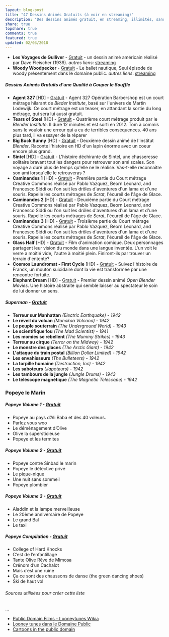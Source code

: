 ```yaml
---
layout: blog-post
title: "47 Dessins Animés Gratuits (à voir en streaming)"
description: "Des dessins animés gratuit, en streaming, illimités, sans inscription. Ça vous tente?"
share: true
topshare: true
comments: true
featured: true
updated: 02/03/2018
---
```


- **Les Voyages de Gulliver** - [Gratuit](http://cinetimes.org/Les-Voyages-de-Gulliver/) - un dessin animé américain réalisé par Dave Fleischer (1939).
*autres liens*: [streaming](https://upload.wikimedia.org/wikipedia/commons/8/87/Gullivers_Travels_%281939%29.webm)
- **Woody Woodpecker**  - [Gratuit](http://cinetimes.org/Woody-Woodpecker-Le-ballet-nautique/) - Le ballet nautique, Seul épisode de woody présentement dans le domaine public.
*autres liens*: [streaming](https://archive.org/details/woody_woodpecker_pantry_panic)

##### Dessins Animés Gratuits d'une Qualité à Couper le Souffle
- **Agent 327** [HD] - [Gratuit](http://cinetimes.org/agent-327/) - Agent 327 Opération Barbershop est un court métrage hilarant de *Bleder Institute*, basé sur l'univers de Martin Lodewijk. Ce court métrage est un teaser, en attandant la sortie du long métrage, qui sera lui aussi gratuit.
- **Tears of Steel** [HD] - [Gratuit](http://cinetimes.org/tears-of-steel/) - Quatrième court métrage produit par le *Blender Institute*. Il dure 12 minutes et est sorti en 2012. Tom à commis sans le vouloir une erreur qui a eu de terribles conséquences. 40 ans plus tard, il va essayer de la réparer
- **Big Buck Bunny** [HD] - [Gratuit](http://cinetimes.org/big-buck-bunny/) - Deuxième dessin animé de l'institut *Blender*. Raconte l'histoire en HD d'un lapin énorme avec un coeur encore plus grand.
- **Sintel** [HD] - [Gratuit](http://cinetimes.org/sintel/) - L'histoire déchirante de Sintel, une chasseresse solitaire bravant tout les dangers pour retrouver son ami scales. Son voyage a duré plus de temps qu'elle ne le réalise. Vas-t-elle reconnaître son ami lorsqu'elle le retrouveras ?
- **Caminandes 1** [HD] - [Gratuit](http://cinetimes.org/Caminandes-1/) - Première partie du Court métrage Creative Commons réalisé par Pablo Vazquez, Beorn Leonard, and Francesco Siddi ou l'on suit les drôles d'aventures d'un lama et d'une souris. Rapelle les courts métrages de *Scrat*, l'écureil de l'âge de Glace.
- **Caminandes 2** [HD] - [Gratuit](http://cinetimes.org/Caminandes-2/) - Deuxième partie du Court métrage Creative Commons réalisé par Pablo Vazquez, Beorn Leonard, and Francesco Siddi ou l'on suit les drôles d'aventures d'un lama et d'une souris. Rapelle les courts métrages de *Scrat*, l'écureil de l'âge de Glace.
- **Caminandes 3** [HD] - [Gratuit](http://cinetimes.org/Caminandes-3/) - Troisième partie du Court métrage Creative Commons réalisé par Pablo Vazquez, Beorn Leonard, and Francesco Siddi ou l'on suit les drôles d'aventures d'un lama et d'une souris. Rapelle les courts métrages de *Scrat*, l'écureil de l'âge de Glace.
- **Glass Half** [HD] - [Gratuit](http://cinetimes.org/glass-half/) - Film d'animation comique. Deux personnages partagent leur vision du monde dans une langue inventée. L'un voit le verre a moitié vide, l'autre à moitié plein. Finiront-ils par trouver un terrain d'entente?
- **Cosmos Laundromat - First Cycle** [HD] - [Gratuit](http://cinetimes.org/cosmos-laundromat-first-cycle/) - Suivez l'histoire de Franck, un mouton suicidaire dont la vie est transformée par une rencontre fortuite.
- **Elephant Dream** [HD] - [Gratuit](https://www.youtube.com/watch?v=TLkA0RELQ1g&t=578s) - Premier dessin animé *Open Blender Movies*. Une histoire abstraite qui semble laisser au spectateur le soin de lui donner un sens.


##### Superman - [Gratuit](http://cinetimes.org/superman/)
- **Terreur sur Manhattan** *(Electric Earthquake) - 1942*
- **Le réveil du volcan** *(Monokoa Volcano) - 1942*
- **Le peuple souterrain** *(The Underground World) - 1943*
- **Le scientifique fou** *(The Mad Scientist) - 1941*
- **Les momies se rebellent** *(The Mummy Strikes) - 1943*
- **Terreur au cirque** *(Terror on the Midway) - 1942*
- **Le monstre des glaces** *(The Arctic Giant) - 1942*
- **L'attaque du train postal** *(Billion Dollar Limited) - 1942*
- **Les envahisseurs** *(The Bulleteers) - 1942*
- **La torpille humaine** *(Destruction, Inc) - 1942*
- **Les saboteurs** *(Japoteurs) - 1942*
- **Les tambours de la jungle** *(Jungle Drums) - 1943*
- **Le téléscope magnétique** *(The Magnetic Telescope) - 1942*

### Popeye le Marin
##### Popeye Volume 1 - [Gratuit](http://cinetimes.org/popeye-volume-1/)
- Popeye au pays d’Ali Baba et des 40 voleurs.
- Parlez vous woo
- Le déménagement d’Olive
- Olive la supersticieuse
- Popeye et les termites

##### Popeye Volume 2 - [Gratuit](http://cinetimes.org/popeye-volume-2/)
- Popeye contre Sinbad le marin
- Popeye le détective privé
- Le pique-nique
- Une nuit sans sommeil
- Popeye plombier

##### Popeye Volume 3 - [Gratuit](http://cinetimes.org/popeye-volume-3/)
- Aladdin et la lampe merveilleuse
- Le 20ème anniversaire de Popeye
- Le grand Bal
- Le taxi

##### Popeye Compilation - [Gratuit](http://cinetimes.org/popeye-compilation/)
- College of Hard Knocks 
- C’est de l’enfantillage 
- Tante Olive Rêve de Mimosa 
- Crénom d’un Cachalot 
- Mais c’est une ruine 
- Ça ce sont des chaussons de danse (the green dancing shoes) 
- Ski de haut vol 

###### Sources utilisées pour créer cette liste
...
- [Public Domain Films - Looneytunes Wikia](http://looneytunes.wikia.com/wiki/Category:Public_domain_films)
- [Looney tunes dans le Domaine Public](https://web.archive.org/web/20160326103626/http://looney.goldenagecartoons.com/DVDvideo/PD)
- [Cartoons in the public domain](http://looneytunes.wikia.com/wiki/List_of_cartoons_that_are_currently_in_the_Public_Domain)